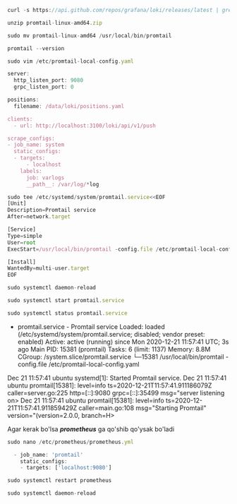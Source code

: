 ```js
curl -s https://api.github.com/repos/grafana/loki/releases/latest | grep browser_download_url |  cut -d '"' -f 4 | grep promtail-linux-amd64.zip | wget -i -
```
```js
unzip promtail-linux-amd64.zip
```
```js
sudo mv promtail-linux-amd64 /usr/local/bin/promtail
```
```js
promtail --version
```
```js
sudo vim /etc/promtail-local-config.yaml
```
```js
server:
  http_listen_port: 9080
  grpc_listen_port: 0

positions:
  filename: /data/loki/positions.yaml

clients:
  - url: http://localhost:3100/loki/api/v1/push

scrape_configs:
- job_name: system
  static_configs:
  - targets:
      - localhost
    labels:
      job: varlogs
      __path__: /var/log/*log
```
```js
sudo tee /etc/systemd/system/promtail.service<<EOF
[Unit]
Description=Promtail service
After=network.target

[Service]
Type=simple
User=root
ExecStart=/usr/local/bin/promtail -config.file /etc/promtail-local-config.yaml

[Install]
WantedBy=multi-user.target
EOF
```
```js
sudo systemctl daemon-reload
```
```js
sudo systemctl start promtail.service
```
```js 
sudo systemctl status promtail.service
```

- promtail.service - Promtail service
     Loaded: loaded (/etc/systemd/system/promtail.service; disabled; vendor preset: enabled)
     Active: active (running) since Mon 2020-12-21 11:57:41 UTC; 3s ago
   Main PID: 15381 (promtail)
      Tasks: 6 (limit: 1137)
     Memory: 8.8M
     CGroup: /system.slice/promtail.service
             └─15381 /usr/local/bin/promtail -config.file /etc/promtail-local-config.yaml

Dec 21 11:57:41 ubuntu systemd[1]: Started Promtail service.
Dec 21 11:57:41 ubuntu promtail[15381]: level=info ts=2020-12-21T11:57:41.911186079Z caller=server.go:225 http=[::]:9080 grpc=[::]:35499 msg="server listening on>
Dec 21 11:57:41 ubuntu promtail[15381]: level=info ts=2020-12-21T11:57:41.911859429Z caller=main.go:108 msg="Starting Promtail" version="(version=2.0.0, branch=H>

Agar kerak bo'lsa ***prometheus*** ga qo'shib qo'ysak bo'ladi

```js
sudo nano /etc/prometheus/prometheus.yml
```
```js
  - job_name: 'promtail'
    static_configs:
    - targets: ['localhost:9080']
```
```js
sudo systemctl restart prometheus
```
```js
sudo systemctl daemon-reload
```